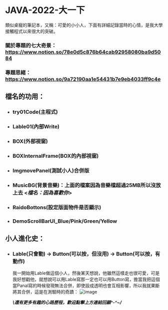 # JAVA-2022-大一下
類似桌寵的筆記本，又稱：可愛的小小人，下面有詳細記錄當時的心情，是我大學接觸程式以來很大的突破。

### 關於專題的七大奇景：https://www.notion.so/78e0d5c876b64cab92958080ba9d5084
### 專題思緒：https://www.notion.so/9a72190aa1e54431b7e9eb4033ff9c4e
## 檔名的功用：
* ### try01Code(主程式)
* ### Lable01(內部Write)
* ### BOX(外部視窗)
* ### BOXInternalFrame(BOX的內部視窗)
* ### ImgmovePanel(測試小人)合併版
* ### MusicBG(背景音樂)：上面的檔案因為音樂檔超過25MB所以沒放上去 <*檔名：因為喜歡你*>
* ### RaidoBottons(設定版面物件是否顯示)
* ### DemoScrollBarUI_Blue/Pink/Green/Yellow

## 小人進化史：
* ### Lable(只會動) → Button(可以按，但沒用) → Button(可以按，有動作)

   我一開始用Lable做這個小人，然後某天想說，他雖然這樣走也很可愛，可是我好想戳他，就想說可以用Lable寫那一定也可以用Button寫，擔當我把這個當Panal寫的時候發現無法合併，即使設成透明也會互相影響，所以我就果斷將其合併，這是在測驗時的奇蹟：
![image](https://user-images.githubusercontent.com/89111160/218020251-3c4e7ee3-959f-435b-88f4-3213836639ce.png)

   ***\\還有更多有趣的心路歷程，歡迎點擊上方連結回顧^-^~/***
